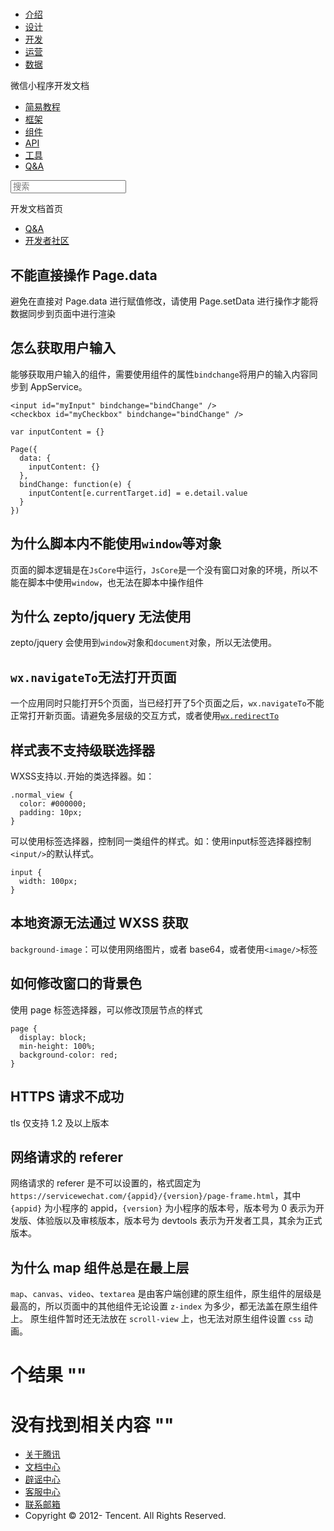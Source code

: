 <div class="book with-summary">

<div class="head">

<div class="head_box">

# [](javascript:; "_('微信公众平台 小程序')")

<div class="header_ctrls">

*   [介绍](https://mp.weixin.qq.com/debug/wxadoc/introduction/index.html)
*   [设计](https://mp.weixin.qq.com/debug/wxadoc/design/index.html)
*   [开发](https://mp.weixin.qq.com/debug/wxadoc/dev/index.html)
*   [运营](https://mp.weixin.qq.com/debug/wxadoc/product/index.html)
*   [数据](https://mp.weixin.qq.com/debug/wxadoc/analysis/index.html)

</div>

</div>

</div>

<div class="sub_nav_box">

<div class="sub_nav_inner">

<div class="book-summary-opr" id="js-book-summary-opr"><a class="book-summary-btn"></a></div>

<div class="top_sub_nav">

<div class="top_title_wap"><span class="icon_title icon_dev"></span>

微信小程序开发文档

</div>

*   [简易教程](./)
*   [框架](framework/MINA.html)
*   [组件](component/)
*   [API](api/)
*   [工具](devtools/devtools.html)
*   [Q&A](qa.html)

</div>

<div id="book-search-input" role="search">

<form><label for="search-input" class="search-icon" id="js-search-icon"></label><input type="text" id="search-input" name="search-input" placeholder="搜索"> </form>

</div>

</div>

</div>

<div class="book-summary">

<div class="book-summary-home" id="js-summary-home"><a><span class="icon_home_s icon_dev"></span><span class="s_title_2">开发文档首页</span></a></div>

<nav role="navigation">

*   [Q&A](qa.html)
*   [开发者社区](https://developers.weixin.qq.com/)

</nav>

</div>

<div class="book-body">

<div class="body-inner">

<div class="page-wrapper" tabindex="-1" role="main">

<div class="page-inner">

<div id="book-search-results">

<div class="search-noresults">

<section class="normal markdown-section">

## 不能直接操作 Page.data

避免在直接对 Page.data 进行赋值修改，请使用 Page.setData 进行操作才能将数据同步到页面中进行渲染

## 怎么获取用户输入

能够获取用户输入的组件，需要使用组件的属性`bindchange`将用户的输入内容同步到 AppService。

    <input id="myInput" bindchange="bindChange" />
    <checkbox id="myCheckbox" bindchange="bindChange" />

    var inputContent = {}

    Page({
      data: {
        inputContent: {}
      },
      bindChange: function(e) {
        inputContent[e.currentTarget.id] = e.detail.value
      }
    })

## 为什么脚本内不能使用`window`等对象

页面的脚本逻辑是在`JsCore`中运行，`JsCore`是一个没有窗口对象的环境，所以不能在脚本中使用`window`，也无法在脚本中操作组件

## 为什么 zepto/jquery 无法使用

zepto/jquery 会使用到`window`对象和`document`对象，所以无法使用。

## `wx.navigateTo`无法打开页面

一个应用同时只能打开5个页面，当已经打开了5个页面之后，`wx.navigateTo`不能正常打开新页面。请避免多层级的交互方式，或者使用[`wx.redirectTo`](api/ui-navigate.html#wxredirecttoobject)

## 样式表不支持级联选择器

WXSS支持以`.`开始的类选择器。如：

    .normal_view {
      color: #000000;
      padding: 10px;
    }

可以使用标签选择器，控制同一类组件的样式。如：使用input标签选择器控制`<input/>`的默认样式。

    input {
      width: 100px;
    }

## 本地资源无法通过 WXSS 获取

`background-image`：可以使用网络图片，或者 base64，或者使用`<image/>`标签

## 如何修改窗口的背景色

使用 page 标签选择器，可以修改顶层节点的样式

    page {
      display: block;
      min-height: 100%;
      background-color: red;
    }

## HTTPS 请求不成功

tls 仅支持 1.2 及以上版本

## 网络请求的 referer

网络请求的 referer 是不可以设置的，格式固定为 `https://servicewechat.com/{appid}/{version}/page-frame.html`，其中 `{appid}` 为小程序的 appid，`{version}` 为小程序的版本号，版本号为 0 表示为开发版、体验版以及审核版本，版本号为 devtools 表示为开发者工具，其余为正式版本。

## 为什么 map 组件总是在最上层

`map`、`canvas`、`video`、`textarea` 是由客户端创建的原生组件，原生组件的层级是最高的，所以页面中的其他组件无论设置 `z-index` 为多少，都无法盖在原生组件上。 原生组件暂时还无法放在 `scroll-view` 上，也无法对原生组件设置 `css` 动画。

</section>

</div>

<div class="search-results">

<div class="has-results">

# <span class="search-results-count"></span>个结果 "<span class="search-query"></span>"

</div>

<div class="no-results">

# 没有找到相关内容 "<span class="search-query"></span>"

</div>

</div>

</div>

</div>

</div>

<div class="foot" id="footer">

*   [关于腾讯](http://www.tencent.com/zh-cn/index.shtml)
*   [文档中心](https://mp.weixin.qq.com/debug/wxadoc/introduction/index.html?t=1484641676&)
*   [辟谣中心](https://mp.weixin.qq.com/cgi-bin/opshowpage?action=dispelinfo&lang=zh_CN&begin=1&count=9)
*   [客服中心](http://kf.qq.com/faq/120911VrYVrA1509086vyumm.html)
*   [联系邮箱](mailto:weixinmp@qq.com)
*   Copyright © 2012-<span id="s_copyright_year"></span> Tencent. All Rights Reserved.

</div>

</div>

[](devtools/uplog.html)[](qa.html)</div>

</div>